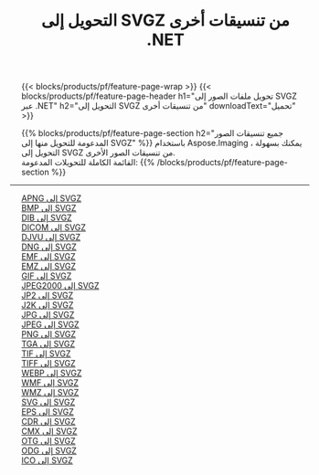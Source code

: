 ﻿---
title: التحويل إلى SVGZ من تنسيقات أخرى .NET 
weight: 3920
url: /ar/net/conversion/to/svgz 
lang: ar
langdirlevel: 2
locales: zh-hans,ja,it,ru,de,es,fr,nl,id,lt,pl,pt,vi,tr,ko,zh-hant,ar,hi,th,sv,cs,uk,he
description: باستخدام Aspose.Imaging ، يمكنك بسهولة التحويل إلى SVGZ من تنسيقات أخرى
---

{{< blocks/products/pf/feature-page-wrap >}}
{{< blocks/products/pf/feature-page-header h1="تحويل ملفات الصور إلى SVGZ عبر .NET" h2="التحويل إلى SVGZ من تنسيقات أخرى" downloadText="تحميل" >}}


{{% blocks/products/pf/feature-page-section  h2="جميع تنسيقات الصور المدعومة للتحويل منها إلى SVGZ" %}}
باستخدام Aspose.Imaging ، يمكنك بسهولة التحويل إلى SVGZ من تنسيقات الصور الأخرى.
<br/>
القائمة الكاملة للتحويلات المدعومة:
{{% /blocks/products/pf/feature-page-section %}}
<div class="container-fluid productfamilypage bg-gray">
    <div class="convertypes bg-gray agp-content section">
        <div class="container">
		<hr style="margin-left:-20px;"/>
		<div class="row other-converters">
		    <div class='col-md-2 other-converter remove-lp remove-rp'><a href="/imaging/ar/net/conversion/apng-to-svgz" >APNG إلى SVGZ</a></div>
<div class='col-md-2 other-converter remove-lp remove-rp'><a href="/imaging/ar/net/conversion/bmp-to-svgz" >BMP إلى SVGZ</a></div>
<div class='col-md-2 other-converter remove-lp remove-rp'><a href="/imaging/ar/net/conversion/dib-to-svgz" >DIB إلى SVGZ</a></div>
<div class='col-md-2 other-converter remove-lp remove-rp'><a href="/imaging/ar/net/conversion/dicom-to-svgz" >DICOM إلى SVGZ</a></div>
<div class='col-md-2 other-converter remove-lp remove-rp'><a href="/imaging/ar/net/conversion/djvu-to-svgz" >DJVU إلى SVGZ</a></div>
<div class='col-md-2 other-converter remove-lp remove-rp'><a href="/imaging/ar/net/conversion/dng-to-svgz" >DNG إلى SVGZ</a></div>
<div class='col-md-2 other-converter remove-lp remove-rp'><a href="/imaging/ar/net/conversion/emf-to-svgz" >EMF إلى SVGZ</a></div>
<div class='col-md-2 other-converter remove-lp remove-rp'><a href="/imaging/ar/net/conversion/emz-to-svgz" >EMZ إلى SVGZ</a></div>
<div class='col-md-2 other-converter remove-lp remove-rp'><a href="/imaging/ar/net/conversion/gif-to-svgz" >GIF إلى SVGZ</a></div>
<div class='col-md-2 other-converter remove-lp remove-rp'><a href="/imaging/ar/net/conversion/jpeg2000-to-svgz" >JPEG2000 إلى SVGZ</a></div>
<div class='col-md-2 other-converter remove-lp remove-rp'><a href="/imaging/ar/net/conversion/jp2-to-svgz" >JP2 إلى SVGZ</a></div>
<div class='col-md-2 other-converter remove-lp remove-rp'><a href="/imaging/ar/net/conversion/j2k-to-svgz" >J2K إلى SVGZ</a></div>
<div class='col-md-2 other-converter remove-lp remove-rp'><a href="/imaging/ar/net/conversion/jpg-to-svgz" >JPG إلى SVGZ</a></div>
<div class='col-md-2 other-converter remove-lp remove-rp'><a href="/imaging/ar/net/conversion/jpeg-to-svgz" >JPEG إلى SVGZ</a></div>
<div class='col-md-2 other-converter remove-lp remove-rp'><a href="/imaging/ar/net/conversion/png-to-svgz" >PNG إلى SVGZ</a></div>
<div class='col-md-2 other-converter remove-lp remove-rp'><a href="/imaging/ar/net/conversion/tga-to-svgz" >TGA إلى SVGZ</a></div>
<div class='col-md-2 other-converter remove-lp remove-rp'><a href="/imaging/ar/net/conversion/tif-to-svgz" >TIF إلى SVGZ</a></div>
<div class='col-md-2 other-converter remove-lp remove-rp'><a href="/imaging/ar/net/conversion/tiff-to-svgz" >TIFF إلى SVGZ</a></div>
<div class='col-md-2 other-converter remove-lp remove-rp'><a href="/imaging/ar/net/conversion/webp-to-svgz" >WEBP إلى SVGZ</a></div>
<div class='col-md-2 other-converter remove-lp remove-rp'><a href="/imaging/ar/net/conversion/wmf-to-svgz" >WMF إلى SVGZ</a></div>
<div class='col-md-2 other-converter remove-lp remove-rp'><a href="/imaging/ar/net/conversion/wmz-to-svgz" >WMZ إلى SVGZ</a></div>
<div class='col-md-2 other-converter remove-lp remove-rp'><a href="/imaging/ar/net/conversion/svg-to-svgz" >SVG إلى SVGZ</a></div>
<div class='col-md-2 other-converter remove-lp remove-rp'><a href="/imaging/ar/net/conversion/eps-to-svgz" >EPS إلى SVGZ</a></div>
<div class='col-md-2 other-converter remove-lp remove-rp'><a href="/imaging/ar/net/conversion/cdr-to-svgz" >CDR إلى SVGZ</a></div>
<div class='col-md-2 other-converter remove-lp remove-rp'><a href="/imaging/ar/net/conversion/cmx-to-svgz" >CMX إلى SVGZ</a></div>
<div class='col-md-2 other-converter remove-lp remove-rp'><a href="/imaging/ar/net/conversion/otg-to-svgz" >OTG إلى SVGZ</a></div>
<div class='col-md-2 other-converter remove-lp remove-rp'><a href="/imaging/ar/net/conversion/odg-to-svgz" >ODG إلى SVGZ</a></div>
<div class='col-md-2 other-converter remove-lp remove-rp'><a href="/imaging/ar/net/conversion/ico-to-svgz" >ICO إلى SVGZ</a></div>
                </div>
        </div>
    </div>
</div>
<br/>

